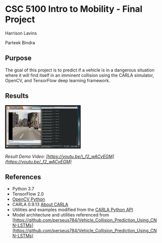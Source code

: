 # CSC 5100 Intro to Mobility - Final Project

Harrison Lavins

Parteek Bindra

## Purpose

The goal of this project is to predict if a vehicle is in a dangerous situation where it will find itself in an imminent collision using the CARLA simulator, OpenCV, and TensorFlow deep learning framework.

## Results

<a href="https://youtu.be/\_f2_wACyEGM" target="_blank">
 <img src="media/demo_thumbnail.webp" alt="Result Demo Video" width="240" height="auto" border="3" />
</a>

_Result Demo Video: [https://youtu.be/\_f2_wACyEGM](https://youtu.be/_f2_wACyEGM)_

## References

- Python 3.7
- TensorFlow 2.0
- [OpenCV Python](https://docs.opencv.org/4.x/index.html)
- CARLA 0.9.13 [About CARLA](https://carla.org/)
- Utilities and examples modified from the [CARLA Python API](https://carla.readthedocs.io/en/latest/)
- Model architecture and utilities referenced from [https://github.com/perseus784/Vehicle_Collision_Prediction_Using_CNN-LSTMs](https://github.com/perseus784/Vehicle_Collision_Prediction_Using_CNN-LSTMs)
